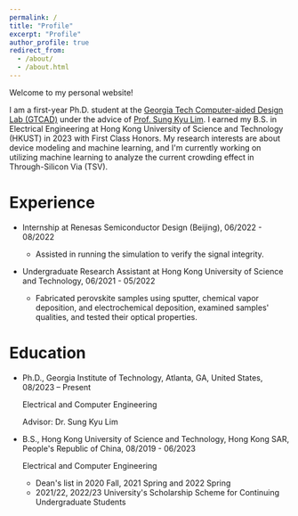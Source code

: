 ```yaml
---
permalink: /
title: "Profile"
excerpt: "Profile"
author_profile: true
redirect_from: 
  - /about/
  - /about.html
---
```


Welcome to my personal website!

I am a first-year Ph.D. student at the [Georgia Tech Computer-aided Design Lab (GTCAD)](https://gtcad.gatech.edu/) under the advice of [Prof. Sung Kyu Lim](https://limsk.ece.gatech.edu/). I earned my B.S. in Electrical Engineering at Hong Kong University of Science and Technology (HKUST) in 2023 with First Class Honors. My research interests are about device modeling and machine learning, and I'm currently working on utilizing machine learning to analyze the current crowding effect in Through-Silicon Via (TSV).  

Experience
======
* Internship at Renesas Semiconductor Design (Beijing), 06/2022 - 08/2022
  * Assisted in running the simulation to verify the signal integrity.

* Undergraduate Research Assistant at Hong Kong University of Science and Technology, 06/2021 - 05/2022
  * Fabricated perovskite samples using sputter, chemical vapor deposition, and electrochemical deposition, examined samples' qualities, and tested their optical properties.

Education
======
* Ph.D.,  Georgia Institute of Technology, Atlanta, GA, United States, 08/2023 – Present
  
  Electrical and Computer Engineering
  
  Advisor: Dr. Sung Kyu Lim

* B.S., Hong Kong University of Science and Technology, Hong Kong SAR, People's Republic of China, 08/2019 - 06/2023
  
  Electrical and Computer Engineering

  * Dean's list in 2020 Fall, 2021 Spring and 2022 Spring
  * 2021/22, 2022/23 University's Scholarship Scheme for Continuing Undergraduate Students




